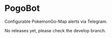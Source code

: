 PogoBot
=======

Configurable PokemonGo-Map alerts via Telegram.

No releases yet, please check the develop branch.

